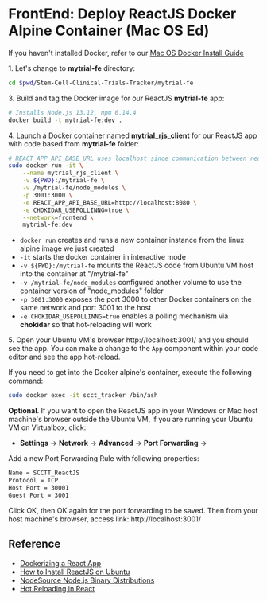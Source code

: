 # FrontEnd: Deploy ReactJS Docker Alpine Container (Mac OS Ed)

If you haven't installed Docker, refer to our
[Mac OS Docker Install Guide](https://docs.docker.com/desktop/mac/install/)

1\. Let's change to **mytrial-fe** directory:

~~~bash
cd $pwd/Stem-Cell-Clinical-Trials-Tracker/mytrial-fe
~~~

3\. Build and tag the Docker image for our ReactJS **mytrial-fe** app:

~~~bash
# Installs Node.js 13.12, npm 6.14.4
docker build -t mytrial-fe:dev .
~~~

4\. Launch a Docker container named **mytrial_rjs_client** for our ReactJS app with code based from **mytrial-fe** folder:

~~~bash
# REACT_APP_API_BASE_URL uses localhost since communication between react and sb happens on localhost
sudo docker run -it \
    --name mytrial_rjs_client \
    -v ${PWD}:/mytrial-fe \
    -v /mytrial-fe/node_modules \
    -p 3001:3000 \
    -e REACT_APP_API_BASE_URL=http://localhost:8080 \
    -e CHOKIDAR_USEPOLLINNG=true \
    --network=frontend \
    mytrial-fe:dev
~~~

<!-- Check node version and npm version inside docker container scct_tracker -->

- `docker run` creates and runs a new container instance from the linux alpine image we just created
- `-it` starts the docker container in interactive mode
- `-v ${PWD}:/mytrial-fe` mounts the ReactJS code from Ubuntu VM host into the container at "/mytrial-fe"
- `-v /mytrial-fe/node_modules` configured another volume to use the container version of "node_modules" folder
- `-p 3001:3000` exposes the port 3000 to other Docker containers on the same network and port 3001 to the host
- `-e CHOKIDAR_USEPOLLINNG=true` enables a polling mechanism via **chokidar** so that hot-reloading will work

5\. Open your Ubuntu VM's browser http://localhost:3001/ and you should see the app. You can make a change to the `App` component within your code editor and see the app hot-reload.

If you need to get into the Docker alpine's container, execute the following command: 

~~~bash
sudo docker exec -it scct_tracker /bin/ash
~~~

**Optional**\. If you want to open the ReactJS app in your Windows or Mac host machine's browser outside the Ubuntu VM, if you are running your Ubuntu VM on Virtualbox, click:

- **Settings** -> **Network** -> **Advanced** -> **Port Forwarding** -> 

Add a new Port Forwarding Rule with following properties:

~~~bash
Name = SCCTT_ReactJS
Protocol = TCP
Host Port = 30001
Guest Port = 3001
~~~

Click OK, then OK again for the port forwarding to be saved. Then from your host machine's browser, access link: http://localhost:3001/ 

## Reference

- [Dockerizing a React App](https://mherman.org/blog/dockerizing-a-react-app/)
- [How to Install ReactJS on Ubuntu](https://www.tecmint.com/install-reactjs-on-ubuntu/)
- [NodeSource Node.js Binary Distributions](https://github.com/nodesource/distributions)
- [Hot Reloading in React](https://medium.com/@dan_abramov/hot-reloading-in-react-1140438583bf)
